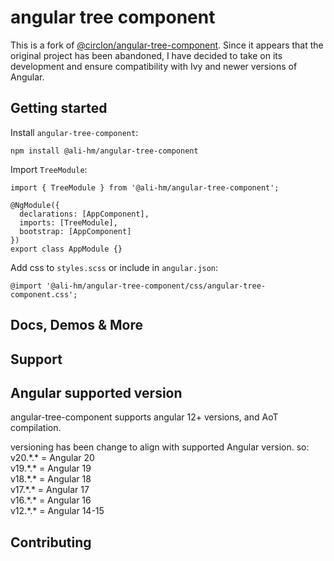 # angular tree component
This is a fork of [@circlon/angular-tree-component](https://github.com/CirclonGroup/angular-tree-component). 
Since it appears that the original project has been abandoned, I have decided to take on its development and ensure compatibility with Ivy and newer versions of Angular.
## Getting started

Install `angular-tree-component`:

```npm install @ali-hm/angular-tree-component```

Import `TreeModule`:

```
import { TreeModule } from '@ali-hm/angular-tree-component';

@NgModule({
  declarations: [AppComponent],
  imports: [TreeModule],
  bootstrap: [AppComponent]
})
export class AppModule {}
```

Add css to `styles.scss` or include in `angular.json`:

```
@import '@ali-hm/angular-tree-component/css/angular-tree-component.css';
```

## Docs, Demos & More

## Support

## Angular supported version

angular-tree-component supports angular 12+ versions, and AoT compilation.

versioning has been change to align with supported Angular version.
so:\
v20.\*.\* = Angular 20   
v19.\*.\* = Angular 19  
v18.\*.\* = Angular 18  
v17.\*.\* = Angular 17  
v16.\*.\* = Angular 16  
v12.\*.\* = Angular 14-15  
## Contributing


